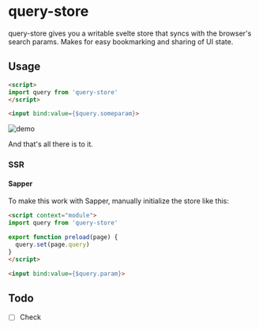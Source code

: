 # query-store

query-store gives you a writable svelte store that syncs with the browser's search params. Makes for easy bookmarking and sharing of UI state.

## Usage

```html
<script>
import query from 'query-store'
</script>

<input bind:value={$query.someparam}>
```

![demo](https://i.imgur.com/zhm9IkY.gif)

And that's all there is to it.

### SSR

#### Sapper

To make this work with Sapper, manually initialize the store like this:

```html
<script context="module">
import query from 'query-store'

export function preload(page) {
  query.set(page.query)
}
</script>

<input bind:value={$query.param}>
```

## Todo

 - [ ] Check 